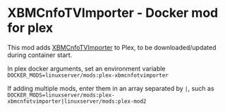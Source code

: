 # XBMCnfoTVImporter - Docker mod for plex

This mod adds [XBMCnfoTVImporter](https://github.com/gboudreau/XBMCnfoTVImporter.bundle) to Plex, to be downloaded/updated during container start.

In plex docker arguments, set an environment variable `DOCKER_MODS=linuxserver/mods:plex-xbmcnfotvimporter`

If adding multiple mods, enter them in an array separated by `|`, such as `DOCKER_MODS=linuxserver/mods:plex-xbmcnfotvimporter|linuxserver/mods:plex-mod2`